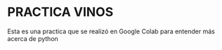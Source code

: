 # PRACTICA VINOS
Esta es una practica que se realizó en Google Colab para entender más acerca de python